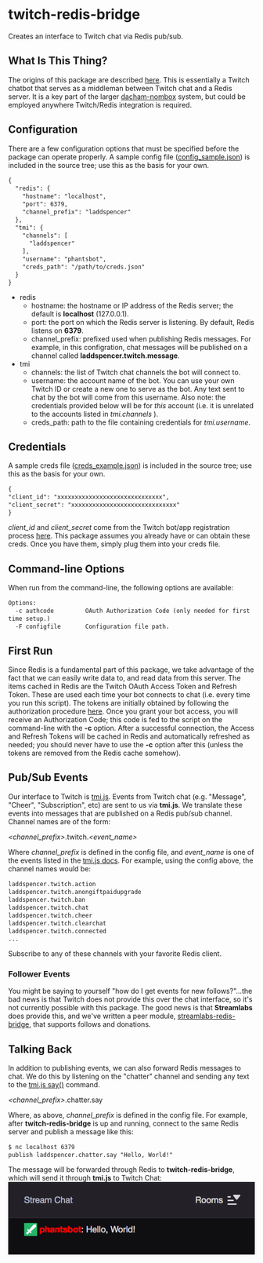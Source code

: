 # twitch-redis-bridge
Creates an interface to Twitch chat via Redis pub/sub.

## What Is This Thing?
The origins of this package are described [here](https://github.com/laddspencer/twitch-auth/blob/master/README.md#example-code).
This is essentially a Twitch chatbot that serves as a middleman between Twitch chat and a Redis server. It is a key part of the
larger [dacham-nombox](https://github.com/laddspencer/dacham-nombox-server "DacHam-NomBox") system, but could be employed anywhere
Twitch/Redis integration is required.

## Configuration
There are a few configuration options that must be specified before the package can operate properly.
A sample config file ([config_sample.json](https://github.com/laddspencer/twitch-redis-bridge/blob/master/config_sample.json)) is included in the source tree; use this as the basis for your own.
```
{
  "redis": {
    "hostname": "localhost",
    "port": 6379,
    "channel_prefix": "laddspencer"
  },
  "tmi": {
    "channels": [
      "laddspencer"
    ],
    "username": "phantsbot",
    "creds_path": "/path/to/creds.json"
  }
}
```
- redis
  - hostname: the hostname or IP address of the Redis server; the default is **localhost** (127.0.0.1).
  - port: the port on which the Redis server is listening. By default, Redis listens on **6379**.
  - channel_prefix: prefixed used when publishing Redis messages. For example, in this configration, chat messages will be published on a channel called **laddspencer.twitch.message**.
- tmi
  - channels: the list of Twitch chat channels the bot will connect to.
  - username: the account name of the bot. You can use your own Twitch ID or create a new one to serve as the bot. Any text sent to chat by the bot will come from this username. Also note: the credentials provided below will be for *this* account (i.e. it is unrelated to the accounts listed in *tmi.channels* ).
  - creds_path: path to the file containing credentials for *tmi.username*.

## Credentials
A sample creds file ([creds_example.json](https://github.com/laddspencer/twitch-redis-bridge/blob/master/creds_example.json)) is included in the source tree; use this as the basis for your own.
```
{
"client_id": "xxxxxxxxxxxxxxxxxxxxxxxxxxxxxx",
"client_secret": "xxxxxxxxxxxxxxxxxxxxxxxxxxxxxx"
}
```
*client_id* and *client_secret* come from the Twitch bot/app registration process [here](https://dev.twitch.tv/docs/authentication/#registration). This package assumes you already have or can obtain these creds. Once you have them, simply plug them into your creds file.

## Command-line Options
When run from the command-line, the following options are available:
```
Options:
  -c authcode         OAuth Authorization Code (only needed for first time setup.)
  -F configfile       Configuration file path.
```

## First Run
Since Redis is a fundamental part of this package, we take advantage of the fact that we can easily write data to, and read data from this server. The items cached in Redis are the Twitch OAuth Access Token and Refresh Token. These are used each time your bot connects to chat (i.e. every time you run this script). The tokens are initially obtained by following the authorization procedure [here](https://dev.twitch.tv/docs/authentication/getting-tokens-oauth/#oauth-authorization-code-flow). Once you grant your bot access, you will receive an Authorization Code; this code is fed to the script on the command-line with the **-c** option. After a successful connection, the Access and Refresh Tokens will be cached in Redis and automatically refreshed as needed; you should never have to use the **-c** option after this (unless the tokens are removed from the Redis cache somehow).


## Pub/Sub Events
Our interface to Twitch is [tmi.js](https://www.npmjs.com/package/tmi.js). Events from Twitch chat (e.g. "Message", "Cheer", "Subscription", etc) are sent to us via **tmi.js**. We translate these events into messages that are published on a Redis pub/sub channel. Channel names are of the form:

*<channel_prefix>*.twitch.*<event_name>*

Where *channel_prefix* is defined in the config file, and *event_name* is one of the events listed in the [tmi.js docs](https://docs.tmijs.org/v1.4.2/Events.html). For example, using the config above, the channel names would be:

```
laddspencer.twitch.action
laddspencer.twitch.anongiftpaidupgrade
laddspencer.twitch.ban
laddspencer.twitch.chat
laddspencer.twitch.cheer
laddspencer.twitch.clearchat
laddspencer.twitch.connected
...
```
Subscribe to any of these channels with your favorite Redis client.

### Follower Events
You might be saying to yourself "how do I get events for new follows?"...the bad news is that Twitch does not provide this over the chat interface, so it's not currently possible with this package. The good news is that **Streamlabs** does provide this, and we've written a peer module, [streamlabs-redis-bridge](https://github.com/laddspencer/streamlabs-redis-bridge), that supports follows and donations.

## Talking Back
In addition to publishing events, we can also forward Redis messages to chat. We do this by listening on the "chatter" channel and sending any text to the [tmi.js say()](https://docs.tmijs.org/v1.4.2/Commands.html#say) command.

*<channel_prefix>*.chatter.say

Where, as above, *channel_prefix* is defined in the config file. For example, after **twitch-redis-bridge** is up and running, connect to the same Redis server and publish a message like this:

```
$ nc localhost 6379
publish laddspencer.chatter.say "Hello, World!"
```
The message will be forwarded through Redis to **twitch-redis-bridge**, which will send it through **tmi.js** to Twitch Chat:
![Twitch Chat Hello World](https://github.com/laddspencer/twitch-redis-bridge/blob/master/hello_world.png "Twitch Chat")
